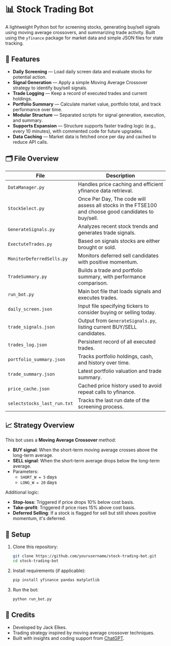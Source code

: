# 📊 Stock Trading Bot

A lightweight Python bot for screening stocks, generating buy/sell signals using moving average crossovers, and summarizing trade activity. Built using the `yfinance` package for market data and simple JSON files for state tracking.

## 🚀 Features

- **Daily Screening** — Load daily screen data and evaluate stocks for potential action.
- **Signal Generation** — Apply a simple Moving Average Crossover strategy to identify buy/sell signals.
- **Trade Logging** — Keep a record of executed trades and current holdings.
- **Portfolio Summary** — Calculate market value, portfolio total, and track performance over time.
- **Modular Structure** — Separated scripts for signal generation, execution, and summary.
- **Supports Expansion** — Structure supports faster trading logic (e.g., every 10 minutes), with commented code for future upgrades.
- **Data Caching** — Market data is fetched once per day and cached to reduce API calls.

## 🗂️ File Overview

| File | Description |
|------|-------------|
| `DataManager.py` | Handles price caching and efficient yfinance data retrieval. |
| `StockSelect.py` | Once Per Day, The code will assess all stocks in the FTSE100 and choose good candidates to buy/sell. |
| `GenerateSignals.py` | Analyzes recent stock trends and generates trade signals. |
| `ExectuteTrades.py` | Based on signals stocks are either brought or sold. |
| `MonitorDeferredSells.py` | Monitors deferred sell candidates with positive momentum. |
| `TradeSummary.py` | Builds a trade and portfolio summary, with performance comparison. |
| `run_bot.py` | Main bot file that loads signals and executes trades. |
| `daily_screen.json` | Input file specifying tickers to consider buying or selling today. |
| `trade_signals.json` | Output from `GenerateSignals.py`, listing current BUY/SELL candidates. |
| `trades_log.json` | Persistent record of all executed trades. |
| `portfolio_summary.json` | Tracks portfolio holdings, cash, and history over time. |
| `trade_summary.json` | Latest portfolio valuation and trade summary. |
| `price_cache.json` | Cached price history used to avoid repeat calls to yfinance. |
| `selectstocks_last_run.txt` | Tracks the last run date of the screening process. |

## 📈 Strategy Overview

This bot uses a **Moving Average Crossover** method:
- **BUY signal**: When the short-term moving average crosses above the long-term average.
- **SELL signal**: When the short-term average drops below the long-term average.
- Parameters:
  - `SHORT_W = 5` days
  - `LONG_W = 20` days

Additional logic:
- **Stop-loss**: Triggered if price drops 10% below cost basis.
- **Take-profit**: Triggered if price rises 15% above cost basis.
- **Deferred Selling**: If a stock is flagged for sell but still shows positive momentum, it's deferred.

## 🔧 Setup

1. Clone this repository:
   ```bash
   git clone https://github.com/yourusername/stock-trading-bot.git
   cd stock-trading-bot
   ```

2. Install requirements (if applicable):
   ```bash
   pip install yfinance pandas matplotlib
   ```

3. Run the bot:
   ```bash
   python run_bot.py
   ```

## 🙌 Credits

- Developed by Jack Elkes.
- Trading strategy inspired by moving average crossover techniques.
- Built with insights and coding support from [ChatGPT](https://openai.com/chatgpt).

